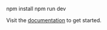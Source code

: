 npm install
npm run dev

Visit the [documentation](https://sakai.primevue.org/documentation) to get started.
